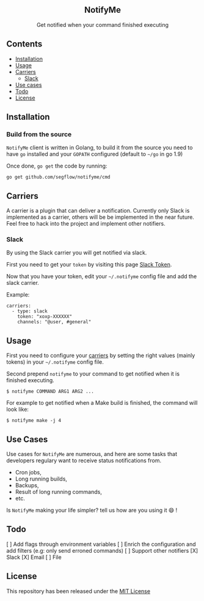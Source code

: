 <div align="center">
    <h2>NotifyMe</h2>
    <p align="center">
        <p>Get notified when your command finished executing</p>
    </p>
</div>



## Contents

* [Installation](#installation)
* [Usage](#usage)
* [Carriers](#carriers)
    * [Slack](#slack)
* [Use cases](#use-cases)
* [Todo](#todo)
* [License](#license)

## Installation

### Build from the source

`NotifyMe` client is written in Golang, to build it from the source you need to have `go` installed and your `GOPATH` configured (default to `~/go` in go 1.9)

Once done, `go get` the code by running:
```shell
go get github.com/segflow/notifyme/cmd
```

## Carriers

A carrier is a plugin that can deliver a notification. 
Currently only Slack is implemented as a carrier, others will be be implemented in the near future. Feel free to hack into the project and implement other notifiers.
### Slack
By using the Slack carrier you will get notified via slack.

First you need to get your `token` by visiting this page [Slack Token](https://api.slack.com/custom-integrations/legacy-tokens).

Now that you have your token, edit your `~/.notifyme` config file and add the slack carrier. 

Example:
```
carriers:
  - type: slack
    token: "xoxp-XXXXXX"
    channels: "@user, #general"
```

## Usage

First you need to configure your [carriers](#carriers) by setting the right values (mainly tokens) in your `~/.notifyme` config file.

Second prepend `notifyme` to your command to get notified when it is finished executing.
```
$ notifyme COMMAND ARG1 ARG2 ...
```

For example to get notified when a Make build is finished, the command will look like:

```
$ notifyme make -j 4
```
## Use Cases
Use cases for `NotifyMe` are numerous, and here are some tasks that developers regulary  want to receive status notifications from.

- Cron jobs,
- Long running builds,
- Backups,
- Result of long running commands,
- etc.

Is `NotifyMe` making your life simpler? tell us how are you using it :smile: !

## Todo

[ ] Add flags through environment variables
[ ] Enrich the configuration and add filters (e.g: only send erroned commands)
[ ] Support other notifiers
    [X] Slack
    [X] Email
    [ ] File

## License

This repository has been released under the [MIT License](LICENSE)